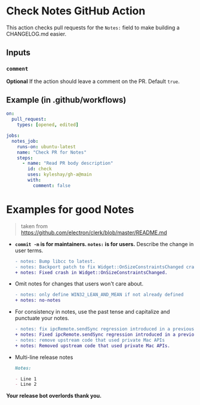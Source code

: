 # Check Notes GitHub Action

This action checks pull requests for the `Notes:` field to make building a CHANGELOG.md easier.

## Inputs

### `comment`

**Optional** If the action should leave a comment on the PR. Default `true`.

## Example (in .github/workflows)

```yaml
on:
  pull_request:
    types: [opened, edited]

jobs:
  notes_job:
    runs-on: ubuntu-latest
    name: "Check PR for Notes"
    steps:
      - name: "Read PR body description"
        id: check
        uses: kyleshay/gh-a@main
        with:
          comment: false
```

# Examples for good Notes

> taken from https://github.com/electron/clerk/blob/master/README.md

- **`commit -m` is for maintainers. `notes:` is for users.**
  Describe the change in user terms.

  ```diff
  - notes: Bump libcc to latest.
  - notes: Backport patch to fix Widget::OnSizeConstraintsChanged crash (3.0.x)
  + notes: Fixed crash in Widget::OnSizeConstraintsChanged.
  ```

- Omit notes for changes that users won't care about.

  ```diff
  - notes: only define WIN32_LEAN_AND_MEAN if not already defined
  + notes: no-notes
  ```

- For consistency in notes, use the past tense and capitalize and punctuate your notes.
  ```diff
  - notes: fix ipcRemote.sendSync regression introduced in a previous 3.0.0 beta
  + notes: Fixed ipcRemote.sendSync regression introduced in a previous 3.0.0 beta.
  - notes: remove upstream code that used private Mac APIs
  + notes: Removed upstream code that used private Mac APIs.
  ```
- Multi-line release notes

  ```md
  Notes:

  - Line 1
  - Line 2
  ```

**Your release bot overlords thank you.**
